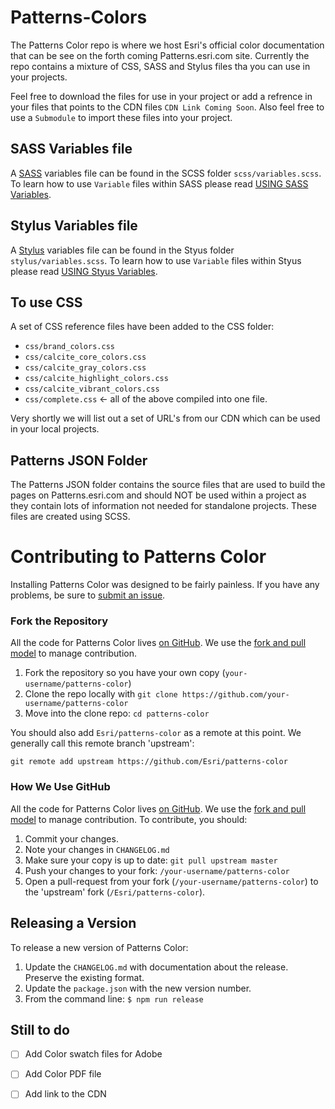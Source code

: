# Patterns-Colors
The Patterns Color repo is where we host Esri's official color documentation that can be see on the forth coming Patterns.esri.com site.  Currently the repo contains a mixture of CSS, SASS and Stylus files tha you can use in your projects.

Feel free to download the files for use in your project or add a refrence in your files that points to the CDN files `CDN Link Coming Soon`.  Also feel free to use a `Submodule` to import these files into your project.


## SASS Variables file
A [SASS](http://sass-lang.com/) variables file can be found in the SCSS folder `scss/variables.scss`.  To learn how to use `Variable` files within SASS please read [USING SASS Variables](http://sass-lang.com/guide#topic-2).

## Stylus Variables file
A [Stylus](http://learnboost.github.io/stylus/) variables file can be found in the Styus folder `stylus/variables.scss`. To learn how to use `Variable` files within Styus please read [USING Styus Variables](http://learnboost.github.io/stylus/docs/variables.html).

## To use CSS
A set of CSS reference files have been added to the CSS folder:
- `css/brand_colors.css`
- `css/calcite_core_colors.css`
- `css/calcite_gray_colors.css`
- `css/calcite_highlight_colors.css`
- `css/calcite_vibrant_colors.css`
- `css/complete.css`  <- all of the above compiled into one file.

Very shortly we will list out a set of URL's from our CDN which can be used in your local projects.

## Patterns JSON Folder
The Patterns JSON folder contains the source files that are used to build the pages on Patterns.esri.com and should NOT be used within a project as they contain lots of information not needed for standalone projects.  These files are created using SCSS.


# Contributing to Patterns Color

Installing Patterns Color was designed to be fairly painless. If you have any problems, be sure to [submit an issue](https://github.com/Esri/patterns-color/issues/).

### Fork the Repository

All the code for Patterns Color lives [on GitHub](https://github.com/esri/patterns-color). We use the [fork and pull model](https://help.github.com/articles/using-pull-requests/) to manage contribution.

1. Fork the repository so you have your own copy (`your-username/patterns-color`)
2. Clone the repo locally with `git clone https://github.com/your-username/patterns-color`
3. Move into the clone repo:  `cd patterns-color`

You should also add `Esri/patterns-color` as a remote at this point. We generally call this remote branch 'upstream':

```
git remote add upstream https://github.com/Esri/patterns-color
```

### How We Use GitHub

All the code for Patterns Color lives [on GitHub](https://github.com/esri/patterns-color). We use the [fork and pull model](https://help.github.com/articles/using-pull-requests/) to manage contribution. To contribute, you should:

1. Commit your changes.
2. Note your changes in `CHANGELOG.md`
3. Make sure your copy is up to date: `git pull upstream master`
4. Push your changes to your fork: `/your-username/patterns-color`
5. Open a pull-request from your fork (`/your-username/patterns-color`) to the 'upstream' fork (`/Esri/patterns-color`).


## Releasing a Version
To release a new version of Patterns Color:
1. Update the `CHANGELOG.md` with documentation about the release. Preserve the existing format.
2. Update the `package.json` with the new version number.
3. From the command line: `$ npm run release`

## Still to do
- [ ] Add Color swatch files for Adobe
- [ ] Add Color PDF file
- [ ] Add link to the CDN

